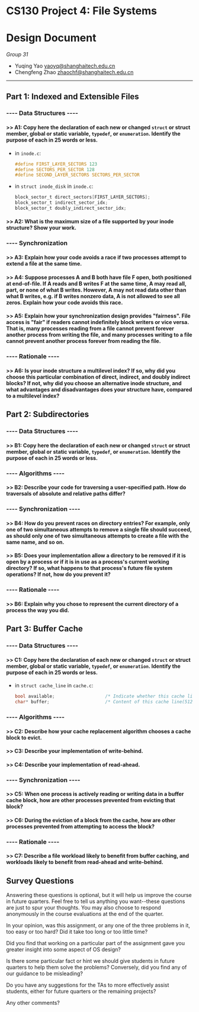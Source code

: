 # CS130 Project 4: File Systems

# Design Document

*Group 31*

- Yuqing Yao yaoyq@shanghaitech.edu.cn
- Chengfeng Zhao zhaochf@shanghaitech.edu.cn

----

## Part 1: Indexed and Extensible Files

### ---- Data Structures ----

#### >> A1: Copy here the declaration of each new or changed `struct` or struct member, global or static variable, `typedef`, or `enumeration`.  Identify the purpose of each in 25 words or less.

- in `inode.c`:

  ```C
  #define FIRST_LAYER_SECTORS 123
  #define SECTORS_PER_SECTOR 128
  #define SECOND_LAYER_SECTORS SECTORS_PER_SECTOR
  ```

- in `struct inode_disk` in `inode.c`:

  ```C
  block_sector_t direct_sectors[FIRST_LAYER_SECTORS];
  block_sector_t indirect_sector_idx;
  block_sector_t doubly_indirect_sector_idx;
  ```

  

#### >> A2: What is the maximum size of a file supported by your inode structure?  Show your work.

### ---- Synchronization

#### >> A3: Explain how your code avoids a race if two processes attempt to extend a file at the same time.

#### >> A4: Suppose processes A and B both have file F open, both positioned at end-of-file.  If A reads and B writes F at the same time, A may read all, part, or none of what B writes.  However, A may not read data other than what B writes, e.g. if B writes nonzero data, A is not allowed to see all zeros.  Explain how your code avoids this race.

#### >> A5: Explain how your synchronization design provides "fairness". File access is "fair" if readers cannot indefinitely block writers or vice versa.  That is, many processes reading from a file cannot prevent forever another process from writing the file, and many processes writing to a file cannot prevent another process forever from reading the file.

### ---- Rationale ----

#### >> A6: Is your inode structure a multilevel index?  If so, why did you choose this particular combination of direct, indirect, and doubly indirect blocks?  If not, why did you choose an alternative inode structure, and what advantages and disadvantages does your structure have, compared to a multilevel index?

## Part 2: Subdirectories

### ---- Data Structures ----

#### >> B1: Copy here the declaration of each new or changed `struct` or struct member, global or static variable, `typedef`, or `enumeration`.  Identify the purpose of each in 25 words or less.

### ---- Algorithms ----

#### >> B2: Describe your code for traversing a user-specified path.  How do traversals of absolute and relative paths differ?

### ---- Synchronization ----

#### >> B4: How do you prevent races on directory entries?  For example, only one of two simultaneous attempts to remove a single file should succeed, as should only one of two simultaneous attempts to create a file with the same name, and so on.

#### >> B5: Does your implementation allow a directory to be removed if it is open by a process or if it is in use as a process's current working directory?  If so, what happens to that process's future file system operations?  If not, how do you prevent it?

### ---- Rationale ----

#### >> B6: Explain why you chose to represent the current directory of a process the way you did.

## Part 3: Buffer Cache

### ---- Data Structures ----

#### >> C1: Copy here the declaration of each new or changed `struct` or struct member, global or static variable, `typedef`, or `enumeration`.  Identify the purpose of each in 25 words or less.

- in `struct cache_line` in `cache.c`:

  ```C
  bool available;                   /* Indicate whether this cache line is available */
  char* buffer;                     /* Content of this cache line(512 bytes) */
  ```

### ---- Algorithms ----

#### >> C2: Describe how your cache replacement algorithm chooses a cache block to evict.

#### >> C3: Describe your implementation of write-behind.

#### >> C4: Describe your implementation of read-ahead.

### ---- Synchronization ----

#### >> C5: When one process is actively reading or writing data in a buffer cache block, how are other processes prevented from evicting that block?

#### >> C6: During the eviction of a block from the cache, how are other processes prevented from attempting to access the block?

### ---- Rationale ----

#### >> C7: Describe a file workload likely to benefit from buffer caching, and workloads likely to benefit from read-ahead and write-behind.

## Survey Questions

Answering these questions is optional, but it will help us improve the course in future quarters.  Feel free to tell us anything you want--these questions are just to spur your thoughts.  You may also choose to respond anonymously in the course evaluations at the end of the quarter.

In your opinion, was this assignment, or any one of the three problems in it, too easy or too hard?  Did it take too long or too little time?

Did you find that working on a particular part of the assignment gave you greater insight into some aspect of OS design?

Is there some particular fact or hint we should give students in future quarters to help them solve the problems?  Conversely, did you find any of our guidance to be misleading?

Do you have any suggestions for the TAs to more effectively assist students, either for future quarters or the remaining projects?

Any other comments?